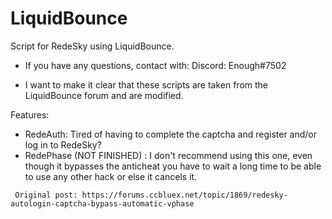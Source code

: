 # LiquidBounce
Script for RedeSky using LiquidBounce.
- If you have any questions, contact with:
Discord: Enough#7502

- I want to make it clear that these scripts are taken from the LiquidBounce forum and are modified.

Features:
- RedeAuth:
  Tired of having to complete the captcha and register and/or log in to RedeSky?
- RedePhase (NOT FINISHED) :
  I don't recommend using this one, even though it bypasses the anticheat you have to wait a long time to be able to use any other hack or else it cancels it.
  
  
`` Original post: https://forums.ccbluex.net/topic/1869/redesky-autologin-captcha-bypass-automatic-vphase``
